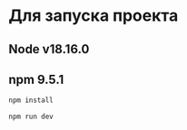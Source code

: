 # Для запуска проекта 
## Node v18.16.0 
## npm 9.5.1

```sh
npm install
```


```sh
npm run dev
```
